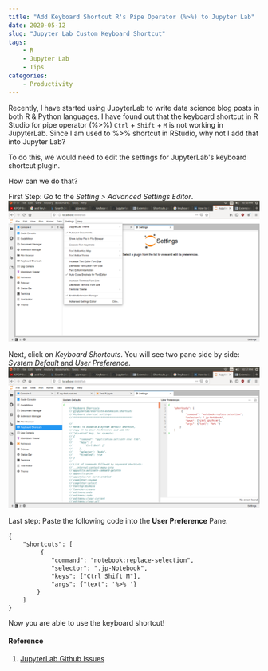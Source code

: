 ```yaml
---
title: "Add Keyboard Shortcut R's Pipe Operator (%>%) to Jupyter Lab"
date: 2020-05-12
slug: "Jupyter Lab Custom Keyboard Shortcut"
tags:
    - R
    - Jupyter Lab
    - Tips
categories:
    - Productivity
---
```


Recently, I have started using JupyterLab to write data science blog posts in both R & Python languages. I have found out that the keyboard shortcut in R Studio for pipe operator (%>%) `Ctrl` + `Shift` + `M` is not working in JupyterLab. Since I am used to %>% shortcut in RStudio, why not I add that into Jupyter Lab?

To do this, we would need to edit the settings for JupyterLab's keyboard shortcut plugin.

How can we do that?

First Step: Go to the *Setting > Advanced Settings Editor*.
![](B3-1.png)

Next, click on *Keyboard Shortcuts*. You will see two pane side by side: *System Default* and *User Preference*. 
![](B3-2.png)

Last step: Paste the following code into the **User Preference** Pane.
```
{
    "shortcuts": [
         {
            "command": "notebook:replace-selection",
            "selector": ".jp-Notebook",
            "keys": ["Ctrl Shift M"],
            "args": {"text": '%>% '}
        }
    ]
}
```
Now you are able to use the keyboard shortcut! 

#### Reference
1. [JupyterLab Github Issues][0]


[0]: https://github.com/jupyterlab/jupyterlab/pull/7908
